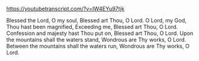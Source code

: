 https://youtubetranscript.com/?v=IW4EYu97tjk

 Blessed the Lord, O my soul, Blessed art Thou, O Lord. O Lord, my God, Thou hast been magnified, Exceeding me, Blessed art Thou, O Lord. Confession and majesty hast Thou put on, Blessed art Thou, O Lord. Upon the mountains shall the waters stand, Wondrous are Thy works, O Lord. Between the mountains shall the waters run, Wondrous are Thy works, O Lord.